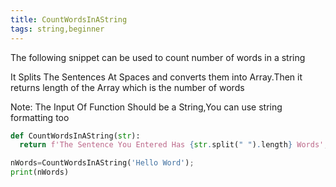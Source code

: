 ```yaml
---
title: CountWordsInAString
tags: string,beginner
---
```


The following snippet can be used to count number of words in a string

It Splits The Sentences At Spaces and converts them into Array.Then it returns length of the Array which is the number of words

Note: The Input Of Function Should be a String,You can use string formatting too

```py
def CountWordsInAString(str):
  return f'The Sentence You Entered Has {str.split(" ").length} Words';
```

```py
nWords=CountWordsInAString('Hello Word'); 
print(nWords)
```